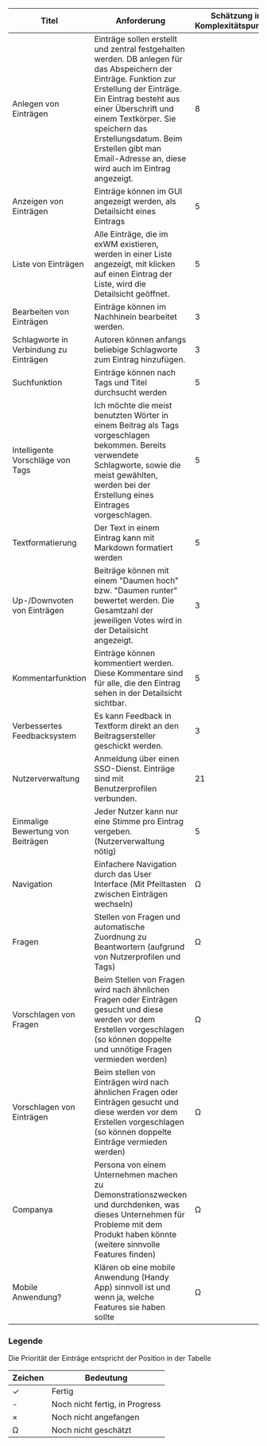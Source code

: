 Titel|Anforderung|Schätzung in Komplexitätspunkten|Fertiggestellt
---|---|---|---
Anlegen von Einträgen|Einträge sollen erstellt und zentral festgehalten werden. DB anlegen für das Abspeichern der Einträge. Funktion zur Erstellung der Einträge. Ein Eintrag besteht aus einer Überschrift und einem Textkörper. Sie speichern das Erstellungsdatum. Beim Erstellen gibt man Email-Adresse an, diese wird auch im Eintrag angezeigt.|8|✓
Anzeigen von Einträgen|Einträge können im GUI angezeigt werden, als Detailsicht eines Eintrags|5|✓
Liste von Einträgen|Alle Einträge, die im exWM existieren, werden in einer Liste angezeigt, mit klicken auf einen Eintrag der Liste, wird die Detailsicht geöffnet.|5|✓
Bearbeiten von Einträgen|Einträge können im Nachhinein bearbeitet werden.|3|✓
Schlagworte in Verbindung zu Einträgen|Autoren können anfangs beliebige Schlagworte zum Eintrag hinzufügen.|3|✓
Suchfunktion|Einträge können nach Tags und Titel durchsucht werden|5|✓
Intelligente Vorschläge von Tags|Ich möchte die meist benutzten Wörter in einem Beitrag als Tags vorgeschlagen bekommen. Bereits verwendete Schlagworte, sowie die meist gewählten, werden bei der Erstellung eines Eintrages vorgeschlagen.|5|-
Textformatierung|Der Text in einem Eintrag kann mit Markdown formatiert werden|5|✓
Up-/Downvoten von Einträgen|Beiträge können mit einem "Daumen hoch" bzw. "Daumen runter" bewertet werden. Die Gesamtzahl der jeweiligen Votes wird in der Detailsicht angezeigt.|3|✓
Kommentarfunktion|Einträge können kommentiert werden. Diese Kommentare sind für alle, die den Eintrag sehen in der Detailsicht sichtbar.|5|-
Verbessertes Feedbacksystem|Es kann Feedback in Textform direkt an den Beitragsersteller geschickt werden.|3|✓
Nutzerverwaltung|Anmeldung über einen SSO-Dienst. Einträge sind mit Benutzerprofilen verbunden.|21|-
Einmalige Bewertung von Beiträgen|Jeder Nutzer kann nur eine Stimme pro Eintrag vergeben. (Nutzerverwaltung nötig)|5|✓
Navigation|Einfachere Navigation durch das User Interface (Mit Pfeiltasten zwischen Einträgen wechseln)|Ω|×
Fragen|Stellen von Fragen und automatische Zuordnung zu Beantwortern (aufgrund von Nutzerprofilen und Tags)|Ω|×
Vorschlagen von Fragen|Beim Stellen von Fragen wird nach ähnlichen Fragen oder Einträgen gesucht und diese werden vor dem Erstellen vorgeschlagen (so können doppelte und unnötige Fragen vermieden werden)|Ω|×
Vorschlagen von Einträgen|Beim stellen von Einträgen wird nach ähnlichen Fragen oder Einträgen gesucht und diese werden vor dem Erstellen vorgeschlagen (so können doppelte Einträge vermieden werden)|Ω|×
Companya|Persona von einem Unternehmen machen zu Demonstrationszwecken und durchdenken, was dieses Unternehmen für Probleme mit dem Produkt haben könnte (weitere sinnvolle Features finden)|Ω|×
Mobile Anwendung?|Klären ob eine mobile Anwendung (Handy App) sinnvoll ist und wenn ja, welche Features sie haben sollte|Ω|×

### Legende
Die Priorität der Einträge entspricht der Position in der Tabelle

Zeichen|Bedeutung
---|---
✓|Fertig
-|Noch nicht fertig, in Progress
×|Noch nicht angefangen
Ω|Noch nicht geschätzt
